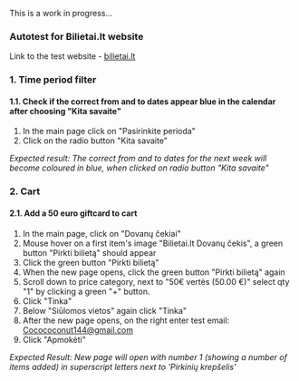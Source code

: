 This is a work in progress...

### Autotest for Bilietai.lt website

Link to the test website -  [bilietai.lt](https://bilietai.lt/)


### 1. Time period filter

#### 1.1. Check if the correct from and to dates appear blue in the calendar after choosing "Kita savaite"

1. In the main page click on "Pasirinkite perioda"
2. Click on the radio button "Kita savaite"

*Expected result: The correct from and to dates for the next week will become coloured in blue, when clicked on radio button "Kita savaite"*

### 2. Cart

#### 2.1. Add a 50 euro giftcard to cart

1. In the main page, click on "Dovanų čekiai"
2. Mouse hover on a first item's image "Bilietai.lt Dovanų čekis", a green button "Pirkti bilietą" should appear
3. Click the green button "Pirkti bilietą"
4. When the new page opens, click the green button "Pirkti bilietą" again
5. Scroll down to price category, next to "50€ vertės (50.00 €)" select qty "1" by clicking a green "+" button.
6. Click "Tinka"
7. Below "Siūlomos vietos" again click "Tinka"
8. After the new page opens, on the right enter test email: Cocococonut144@gmail.com
9. Click "Apmokėti"

*Expected Result: New page will open with number 1 (showing a number of items added) in superscript letters next to 'Pirkinių krepšelis'* 
